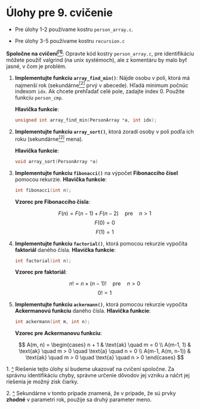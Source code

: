 # Úlohy pre 9. cvičenie

- Pre úlohy 1-2 používame kostru ```person_array.c```.

- Pre úlohy 3-5 používame kostru ```recursion.c```

**Spoločne na cvičení<a name="cite_ref-1"></a>[<sup>[1]</sup>](#cite_note-1)**: Opravte kód kostry ```person_array.c```, pre identifikáciu môžete použiť valgrind (na unix systémoch), ale z komentáru by malo byť jasné, v čom je problém.

1. **Implementujte funkciu `array_find_min()`**: Nájde osobu v poli, ktorá má najmenší rok (sekundárne<a name="cite_ref-2"></a>[<sup>[2]</sup>](#cite_note-2) prvý v abecede). Hľadá minimum počnúc indexom `idx`. Ak chcete prehľadať celé pole, zadajte index 0. Použite funkciu `person_cmp`.

   **Hlavička funkcie**:
   ```c
   unsigned int array_find_min(PersonArray *a, int idx);
2. **Implementujte funkciu `array_sort()`**, ktorá zoradí osoby v poli podľa ich roku (sekundárne<a name="cite_ref-2"></a>[<sup>[2]</sup>](#cite_note-2) mena).
   
    **Hlavička funkcie**:
   ```c
   void array_sort(PersonArray *a)
3. **Implementujte funkciu `fibonacci()`** na výpočet **Fibonacciho čísel** pomocou rekurzie.
   **Hlavička funkcie**:
    ```c
    int fibonacci(int n);
    ```
   **Vzorec pre Fibonacciho čísla**:

    $$ F(n) = F(n-1) + F(n-2) \quad \text{pre} \quad n > 1 $$
    $$ F(0) = 0 $$
    $$ F(1) = 1 $$

4. **Implementujte funkciu `factorial()`**, ktorá pomocou rekurzie vypočíta **faktoriál** daného čísla.
   **Hlavička funkcie**:
    ```c
    int factorial(int n);
   ```
   **Vzorec pre faktoriál**:

    $$ n! = n \times (n-1)! \quad \text{pre} \quad n > 0 $$
    $$ 0! = 1 $$
5. **Implementujte funkciu `ackermann()`**, ktorá pomocou rekurzie vypočíta **Ackermanovú funkciu** daného čísla.
   **Hlavička funkcie**:
    ```c
    int ackermann(int m, int n);
   ```
   **Vzorec pre Ackermanovu funkciu**:

    $$ A(m, n) =
    \begin{cases}
    n + 1 & \text{ak} \quad m = 0 \\
    A(m-1, 1) & \text{ak} \quad m > 0 \quad \text{a} \quad n = 0 \\
    A(m-1, A(m, n-1)) & \text{ak} \quad m > 0 \quad \text{a} \quad n > 0
    \end{cases}
    $$

<a name="cite_note-1"></a>1. [^](#cite_ref-1) Riešenie tejto úlohy si budeme ukazovať na cvičení spoločne. Za správnu identifikáciu chyby, správne určenie dôvodov jej vzniku a náčrt jej riešenia je možný zisk čiarky.

<a name="cite_note-2"></a>2. [^](#cite_ref-2) Sekundárne v tomto prípade znamená, že v prípade, že sú prvky **zhodné** v parametri rok, použije sa druhý parameter meno.